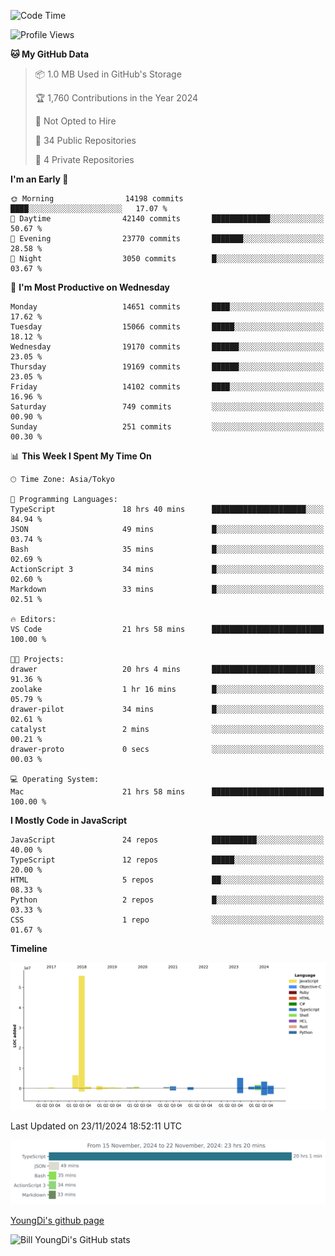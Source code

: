<!--START_SECTION:waka-->
![Code Time](http://img.shields.io/badge/Code%20Time-1%2C047%20hrs%2026%20mins-blue)

![Profile Views](http://img.shields.io/badge/Profile%20Views-0-blue)

**🐱 My GitHub Data** 

> 📦 1.0 MB Used in GitHub's Storage 
 > 
> 🏆 1,760 Contributions in the Year 2024
 > 
> 🚫 Not Opted to Hire
 > 
> 📜 34 Public Repositories 
 > 
> 🔑 4 Private Repositories 
 > 
**I'm an Early 🐤** 

```text
🌞 Morning                14198 commits       ████░░░░░░░░░░░░░░░░░░░░░   17.07 % 
🌆 Daytime                42140 commits       █████████████░░░░░░░░░░░░   50.67 % 
🌃 Evening                23770 commits       ███████░░░░░░░░░░░░░░░░░░   28.58 % 
🌙 Night                  3050 commits        █░░░░░░░░░░░░░░░░░░░░░░░░   03.67 % 
```
📅 **I'm Most Productive on Wednesday** 

```text
Monday                   14651 commits       ████░░░░░░░░░░░░░░░░░░░░░   17.62 % 
Tuesday                  15066 commits       █████░░░░░░░░░░░░░░░░░░░░   18.12 % 
Wednesday                19170 commits       ██████░░░░░░░░░░░░░░░░░░░   23.05 % 
Thursday                 19169 commits       ██████░░░░░░░░░░░░░░░░░░░   23.05 % 
Friday                   14102 commits       ████░░░░░░░░░░░░░░░░░░░░░   16.96 % 
Saturday                 749 commits         ░░░░░░░░░░░░░░░░░░░░░░░░░   00.90 % 
Sunday                   251 commits         ░░░░░░░░░░░░░░░░░░░░░░░░░   00.30 % 
```


📊 **This Week I Spent My Time On** 

```text
🕑︎ Time Zone: Asia/Tokyo

💬 Programming Languages: 
TypeScript               18 hrs 40 mins      █████████████████████░░░░   84.94 % 
JSON                     49 mins             █░░░░░░░░░░░░░░░░░░░░░░░░   03.74 % 
Bash                     35 mins             █░░░░░░░░░░░░░░░░░░░░░░░░   02.69 % 
ActionScript 3           34 mins             █░░░░░░░░░░░░░░░░░░░░░░░░   02.60 % 
Markdown                 33 mins             █░░░░░░░░░░░░░░░░░░░░░░░░   02.51 % 

🔥 Editors: 
VS Code                  21 hrs 58 mins      █████████████████████████   100.00 % 

🐱‍💻 Projects: 
drawer                   20 hrs 4 mins       ███████████████████████░░   91.36 % 
zoolake                  1 hr 16 mins        █░░░░░░░░░░░░░░░░░░░░░░░░   05.79 % 
drawer-pilot             34 mins             █░░░░░░░░░░░░░░░░░░░░░░░░   02.61 % 
catalyst                 2 mins              ░░░░░░░░░░░░░░░░░░░░░░░░░   00.21 % 
drawer-proto             0 secs              ░░░░░░░░░░░░░░░░░░░░░░░░░   00.03 % 

💻 Operating System: 
Mac                      21 hrs 58 mins      █████████████████████████   100.00 % 
```

**I Mostly Code in JavaScript** 

```text
JavaScript               24 repos            ██████████░░░░░░░░░░░░░░░   40.00 % 
TypeScript               12 repos            █████░░░░░░░░░░░░░░░░░░░░   20.00 % 
HTML                     5 repos             ██░░░░░░░░░░░░░░░░░░░░░░░   08.33 % 
Python                   2 repos             █░░░░░░░░░░░░░░░░░░░░░░░░   03.33 % 
CSS                      1 repo              ░░░░░░░░░░░░░░░░░░░░░░░░░   01.67 % 
```



**Timeline**

![Lines of Code chart](https://raw.githubusercontent.com/Youngdi/Youngdi/master/assets/bar_graph.png)


 Last Updated on 23/11/2024 18:52:11 UTC
<!--END_SECTION:waka-->

![wakatime](./images/stat.svg)

[YoungDi's github page](https://youngdi.github.io)

![Bill YoungDi's GitHub stats](https://github-readme-stats.vercel.app/api?username=youngdi&count_private=true&show_icons=true)
